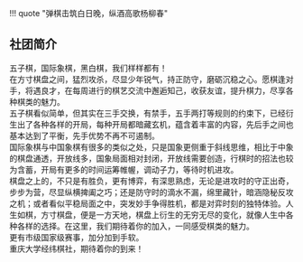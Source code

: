 !!! quote "弹棋击筑白日晚，纵酒高歌杨柳春"
## 社团简介  
五子棋，国际象棋，黑白棋，我们样样都有！  
在方寸棋盘之间，猛烈攻杀，尽显少年锐气，持正防守，磨砺沉稳之心。愿棋逢对手，将遇良才，在每周进行的棋艺交流中邂逅知己，收获友谊，提升棋力，尽享各种棋类的魅力。  
五子棋看似简单，但其实在三手交换，有禁手，五手两打等规则的约束下，已经衍生出了各种各样的开局，每种开局都暗藏玄机，蕴含着丰富的内容，先后手之间也基本达到了平衡，先手优势不再不可遏制。  
国际象棋与中国象棋有很多的类似之处，只是国象更侧重于斜线思维，相比于中象的棋盘通透，开放线多，国象局面相对封闭，开放线需要创造，行棋时的招法也较为含蓄，开局有更多的时间运筹帷幄，调动子力，等待时机进攻。  
棋盘之上的，不只是有胜负，更有博弈，有深思熟虑，无论是进攻时的守正出奇，步步为营，尽显纵横捭阖之巧；还是防守时的滴水不漏，绵里藏针，暗涵隐秘反攻之机；或者看似平稳局面之中，突发妙手争得胜机，都是对弈时刻的独特体验。人生如棋，方寸棋盘，便是一方天地，棋盘上衍生的无穷无尽的变化，就像人生中各种各样的选择。在这里，我们期待着你的加入，一同感受棋类的魅力。  
更有市级国家级赛事，加分加到手软。  
重庆大学经纬棋社，期待着你的到来！  